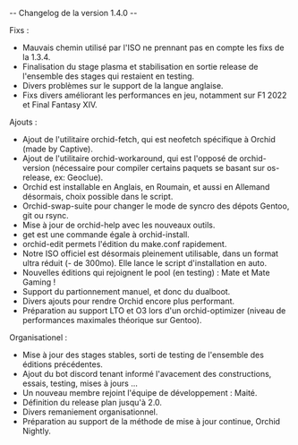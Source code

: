 -- Changelog de la version 1.4.0 --

Fixs :

- Mauvais chemin utilisé par l'ISO ne prennant pas en compte les fixs de la 1.3.4.
- Finalisation du stage plasma et stabilisation en sortie release de l'ensemble des stages qui restaient en testing.
- Divers problèmes sur le support de la langue anglaise.
- Fixs divers améliorant les performances en jeu, notamment sur F1 2022 et Final Fantasy XIV.

Ajouts : 

- Ajout de l'utilitaire orchid-fetch, qui est neofetch spécifique à Orchid (made by Captive).
- Ajout de l'utilitaire orchid-workaround, qui est l'opposé de orchid-version (nécessaire pour compiler certains paquets se basant sur os-release, ex: Geoclue).
- Orchid est installable en Anglais, en Roumain, et aussi en Allemand désormais, choix possible dans le script.
- Orchid-swap-suite pour changer le mode de syncro des dépots Gentoo, git ou rsync.
- Mise à jour de orchid-help avec les nouveaux outils. 
- get est une commande égale à orchid-install.
- orchid-edit permets l'édition du make.conf rapidement.
- Notre ISO officiel est désormais pleinement utilisable, dans un format ultra réduit (- de 300mo). Elle lance le script d'installation en auto.
- Nouvelles éditions qui rejoignent le pool (en testing) : Mate et Mate Gaming !
- Support du partionnement manuel, et donc du dualboot.
- Divers ajouts pour rendre Orchid encore plus performant.
- Préparation au support LTO et O3 lors d'un orchid-optimizer (niveau de performances maximales théorique sur Gentoo).

Organisationel : 

- Mise à jour des stages stables, sorti de testing de l'ensemble des éditions précédentes.
- Ajout du bot discord tenant informé l'avacement des constructions, essais, testing, mises à jours ...
- Un nouveau membre rejoint l'équipe de développement : Maité.
- Définition du release plan jusqu'à 2.0.
- Divers remaniement organisationnel.
- Préparation au support de la méthode de mise à jour continue, Orchid Nightly.
